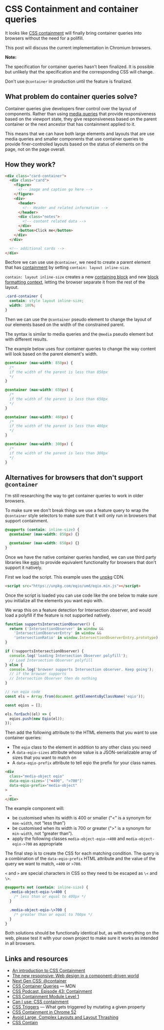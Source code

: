 # CSS Containment and container queries

It looks like [CSS containment](https://publishing-project.rivendellweb.net/css-containment/) will finally bring container queries into browsers without the need for a polifill.

This post will discuss the current implementation in Chromium browsers.

<div class="message warning">
<p><strong>Note:</strong></p>
<p>The specification for container queries hasn't been finalized. It is possible but unlikely that the specification and the corresponding CSS will change.</p>
<p>Don't use <code>@container</code> in production until the feature is finalized.</p>
</div>

## What problem do container queries solve?

Container queries give developers finer control over the layout of components. Rather than using [media queries](https://developer.mozilla.org/en-US/docs/Web/CSS/Media_Queries/Using_media_queries) that provide responsiveness based on the viewport state, they give responsiveness based on the parent container or the next ancestor that has containment applied to it.

This means that we can have both large elements and layouts that are use media queries and smaller components that use container queries to provide finer-controlled layouts based on the status of elements on the page, not on the page overall.

## How they work?

```html
<div class="card-container">
  <div class="card">
    <figure>
      <!-- image and caption go here -->
    </figure>
    <div>
      <header>
        <!-- Header and related information -->
      </header>
      <div class="notes">
        <!-- content related data -->
      </div>
      <button>Click me</button>
    </div>
  </div>

  <!-- additional cards -->
</div>
```

Becfore we can use use `@container`, we need to create a parent element that has [containment](https://developer.mozilla.org/en-US/docs/Web/CSS/contain) by setting `contain: layout inline-size`.

`contain: layout inline-size` creates a new [containing block](https://developer.mozilla.org/en-US/docs/Web/CSS/Containing_block) and new [block formatting context](https://developer.mozilla.org/en-US/docs/Web/Guide/CSS/Block_formatting_context), letting the browser separate it from the rest of the layout.

```css
.card-container {
  contain: style layout inline-size;
  width: 100%;
}
```

Then we can use the `@container` pseudo element to change the layout of our elements based on the width of the constrained parent.

The syntax is similar to media queries and the `@media` pseudo element but with different results.

The example below uses four container queries to change the way content will look based on the parent element's width.

```css
@container (max-width: 850px) {
  /* 
  if the width of the parent is less than 850px
  */
}

@container (max-width: 650px) {
  /* 
  if the width of the parent is less than 650px
  */
}

@container (max-width: 460px) {
  /* 
  if the width of the parent is less than 460px
  */
}

@container (max-width: 300px) {
  /* 
  if the width of the parent is less than 300px
  */
}
```

## Alternatives for browsers that don't support `@container`

I'm still researching the way to get container queries to work in older browsers.

To make sure we don't break things we use a feature query to wrap the `@container` style selectors to make sure that it will only run in browsers that support containment.

```css
@supports (contain: inline-size) {
  @container (max-width: 850px) {}

  @container (max-width: 650px) {}
}
```

Once we have the native container queries handled, we can use third party libraries like [eqio](https://github.com/stowball/eqio) to provide equivalent functionality for browsers that don't support it natively.

First we load the script. This example uses the [unpkg](https://unpkg.com/) CDN.

```html
<script src="https://unpkg.com/eqio/umd/eqio.min.js"></script>
```

Once the script is loaded you can use code like the one below to make sure you initialize all the elements you want eqio with.

We wrap this on a feature detection for Intersection observer, and would load a polyfill if the feature is not supported natively.

```js
function supportsIntersectionObserver() {
  return ('IntersectionObserver' in window &&
    'IntersectionObserverEntry' in window &&
    'intersectionRatio' in window.IntersectionObserverEntry.prototype)
}

if (!supportsIntersectionObserver) {
  console.log('loading Intersection Observer polyfill');
  // Load Intersection Observer polyfill
} else {
  console.log('browser supports Intersection observer. Keep going');
  // if the browser supports 
  // Intersection Observer then do nothing
}

// run eqio code
const els = Array.from(document.getElementsByClassName('eqio'));

const eqios = [];

els.forEach((el) => {
  eqios.push(new Eqio(el));
});

```

Then add the following attribute to the HTML elements that you want to use container queries:

* The `eqio` class to the element in addition to any other class you need
* A `data-eqio-sizes` attribute whose value is a JSON-serializable array of sizes that you want to match on
* A `data-eqio-prefix` attribute to tell eqio the prefix for your class names.

```html
<div
  class="media-object eqio"
  data-eqio-sizes='["<400", ">700"]'
  data-eqio-prefix="media-object"
>
  …
</div>
```

The example component will:

* be customised when its width is 400 or smaller ("<" is a synonym for `max-width`, not “less than”)
* be customised when its width is 700 or greater (">" is a synonym for `min-width`, not “greater than”).
* apply the following classes `media-object-eqio-<400` and `media-object-eqio->700` as appropriate

The final step is to create the CSS for each matching condition. The query is a combination of the `data-eqio-prefix` HTML attribute and the value of the query we want to match, `<400` or `>700`.

`<` and `>` are special characters in CSS so they need to be escaped as `\<` and `\>`.

```css
@supports not (contain: inline-size) {
  .media-object-eqio-\<400 {
    /* less than or equal to 400px */
  }

  .media-object-eqio-\>700 {
    /* greater than or equal to 700px */
  }
}
```

Both solutions should be functionally identical but, as with everything on the web, please test it with your oown project to make sure it works as intended in all browsers.

## Links and resources

* [An introduction to CSS Containment](https://blogs.igalia.com/mrego/2019/01/11/an-introduction-to-css-containment/)
* [The new responsive: Web design in a component-driven world](https://web.dev/new-responsive/)
* [Next Gen CSS: @container](https://css-tricks.com/next-gen-css-container/)
* [CSS Container Queries](https://developer.mozilla.org/en-US/docs/Web/CSS/CSS_Container_Queries) &mdash; MDN
* [CSS Podcast, Episode 43: Containment](https://thecsspodcast.libsyn.com/043-containment)
* [CSS Containment Module Level 1](https://www.w3.org/TR/css-contain-1/)
* [Can I use: CSS containment](https://caniuse.com/#feat=css-containment)
* [CSS Triggers](https://csstriggers.com/) &mdash; What gets triggered by mutating a given property
* [CSS Containment in Chrome 52](https://developers.google.com/web/updates/2016/06/css-containment)
* [Avoid Large, Complex Layouts and Layout Thrashing](https://developers.google.com/web/fundamentals/performance/rendering/avoid-large-complex-layouts-and-layout-thrashing)
* [CSS Contain](https://developer.mozilla.org/en-US/docs/Web/CSS/contain)
